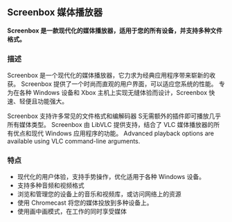 <!-- Markdown version of store listing for localization. -->
<!-- Feel free to adapt or modify key points if necessary. -->
## Screenbox 媒体播放器

**Screenbox 是一款现代化的媒体播放器，适用于您的所有设备，并支持多种文件格式。**

### 描述

Screenbox 是一个现代化的媒体播放器，它力求为经典应用程序带来崭新的收获。 Screenbox 提供了一个时尚而直观的用户界面，可以适应您系统的性能。 专为在各种 Windows 设备和 Xbox 主机上实现无缝体验而设计，Screenbox 快速、轻便且功能强大。

Screenbox 支持许多常见的文件格式和编解码器 S无需额外的插件即可播放几乎所有媒体类型。 Screenbox 由 LibVLC 提供支持，结合了 VLC 媒体播放器的所有优点和现代 Windows 应用程序的功能。 Advanced playback options are available using VLC command-line arguments.

### 特点

- 现代化的用户体验，支持手势操作，优化适用于各种 Windows 设备。
- 支持多种音频和视频格式
- 浏览和管理您的设备上的音乐和视频库，或访问网络上的资源
- 使用 Chromecast 将您的媒体投放到多种设备上。
- 使用画中画模式，在工作的同时享受媒体
